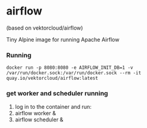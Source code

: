 # airflow
(based on vektorcloud/airflow)

Tiny Alpine image for running Apache Airflow

### Running

    docker run -p 8080:8080 -e AIRFLOW_INIT_DB=1 -v /var/run/docker.sock:/var/run/docker.sock --rm -it quay.io/vektorcloud/airflow:latest

### get worker and scheduler running

1. log in to the container and run: 
2. airflow worker & 
3. airflow scheduler & 
